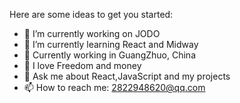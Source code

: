 Here are some ideas to get you started:

- 🔭 I’m currently working on JODO
- 🌱 I’m currently learning React and Midway
- 👯 Currently working in GuangZhuo, China
- 🤔 I love Freedom and money
- 💬 Ask me about React,JavaScript and my projects
- 📫 How to reach me: 2822948620@qq.com

